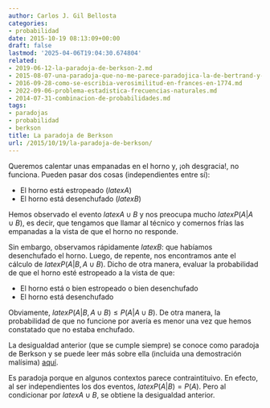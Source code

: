 ```yaml
---
author: Carlos J. Gil Bellosta
categories:
- probabilidad
date: 2015-10-19 08:13:09+00:00
draft: false
lastmod: '2025-04-06T19:04:30.674804'
related:
- 2019-06-12-la-paradoja-de-berkson-2.md
- 2015-08-07-una-paradoja-que-no-me-parece-paradojica-la-de-bertrand-y-una-pregunta.md
- 2016-09-28-como-se-escribia-verosimilitud-en-frances-en-1774.md
- 2022-09-06-problema-estadistica-frecuencias-naturales.md
- 2014-07-31-combinacion-de-probabilidades.md
tags:
- paradojas
- probabilidad
- berkson
title: La paradoja de Berkson
url: /2015/10/19/la-paradoja-de-berkson/
---
```


Queremos calentar unas empanadas en el horno y, ¡oh desgracia!, no funciona. Pueden pasar dos cosas (independientes entre sí):

* El horno está estropeado ($latex A$)
* El horno está desenchufado ($latex B$)

Hemos observado el evento $latex A \cup B$ y nos preocupa mucho $latex P(A | A \cup B)$, es decir, que tengamos que llamar al técnico y comernos frías las empanadas a la vista de que el horno no responde.

Sin embargo, observamos rápidamente $latex B$: que habíamos desenchufado el horno. Luego, de repente, nos encontramos ante el cálculo de $latex P(A | B, A \cup B)$. Dicho de otra manera, evaluar la probabilidad de que el horno esté estropeado a la vista de que:

* El horno está o bien estropeado o bien desenchufado
* El horno está desenchufado

Obviamente, $latex P(A|B,A \cup B) \leq P(A|A\cup B)$. De otra manera, la probabilidad de que no funcione por avería es menor una vez que hemos constatado que no estaba enchufado.

La desigualdad anterior (que se cumple siempre) se conoce como paradoja de Berkson y se puede leer más sobre ella (incluida una demostración malísima) [aquí](https://en.wikipedia.org/wiki/Berkson%27s_paradox).

Es paradoja porque en algunos contextos parece contraintituivo. En efecto, al ser independientes los dos eventos, $latex P(A|B) =  P(A)$. Pero al condicionar por $latex A \cup B$, se obtiene la desigualdad anterior.
